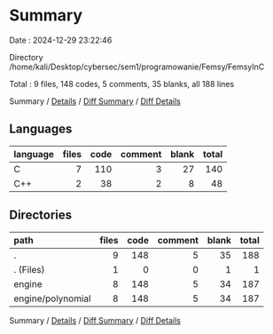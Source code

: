 # Summary

Date : 2024-12-29 23:22:46

Directory /home/kali/Desktop/cybersec/sem1/programowanie/Femsy/FemsyInC

Total : 9 files,  148 codes, 5 comments, 35 blanks, all 188 lines

Summary / [Details](details.md) / [Diff Summary](diff.md) / [Diff Details](diff-details.md)

## Languages
| language | files | code | comment | blank | total |
| :--- | ---: | ---: | ---: | ---: | ---: |
| C | 7 | 110 | 3 | 27 | 140 |
| C++ | 2 | 38 | 2 | 8 | 48 |

## Directories
| path | files | code | comment | blank | total |
| :--- | ---: | ---: | ---: | ---: | ---: |
| . | 9 | 148 | 5 | 35 | 188 |
| . (Files) | 1 | 0 | 0 | 1 | 1 |
| engine | 8 | 148 | 5 | 34 | 187 |
| engine/polynomial | 8 | 148 | 5 | 34 | 187 |

Summary / [Details](details.md) / [Diff Summary](diff.md) / [Diff Details](diff-details.md)